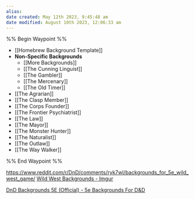 ```yaml
---
alias: 
date created: May 12th 2023, 9:45:48 am
date modified: August 10th 2023, 12:06:33 am
---
```

%% Begin Waypoint %%
- [[Homebrew Background Template]]
- **Non-Specific Backgrounds**
	- [[More Backgrounds]]
	- [[The Cunning Linguist]]
	- [[The Gambler]]
	- [[The Mercenary]]
	- [[The Old Timer]]
- [[The Agrarian]]
- [[The Clasp Member]]
- [[The Corps Founder]]
- [[The Frontier Psychiatrist]]
- [[The Law]]
- [[The Mayor]]
- [[The Monster Hunter]]
- [[The Naturalist]]
- [[The Outlaw]]
- [[The Way Walker]]

%% End Waypoint %%

https://www.reddit.com/r/DnD/comments/ryk7wl/backgrounds_for_5e_wild_west_game/
[Wild West Backgrounds - Imgur](https://imgur.com/a/on9ZD#XPvdcru)

[DnD Backgrounds 5E (Official) - 5e Backgrounds For D&D](https://5ebackgrounds.com/)
